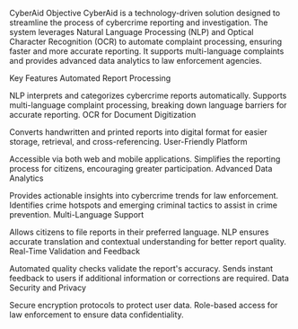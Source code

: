 CyberAid
Objective
CyberAid is a technology-driven solution designed to streamline the process of cybercrime reporting and investigation. The system leverages Natural Language Processing (NLP) and Optical Character Recognition (OCR) to automate complaint processing, ensuring faster and more accurate reporting. It supports multi-language complaints and provides advanced data analytics to law enforcement agencies.

Key Features
Automated Report Processing

NLP interprets and categorizes cybercrime reports automatically.
Supports multi-language complaint processing, breaking down language barriers for accurate reporting.
OCR for Document Digitization

Converts handwritten and printed reports into digital format for easier storage, retrieval, and cross-referencing.
User-Friendly Platform

Accessible via both web and mobile applications.
Simplifies the reporting process for citizens, encouraging greater participation.
Advanced Data Analytics

Provides actionable insights into cybercrime trends for law enforcement.
Identifies crime hotspots and emerging criminal tactics to assist in crime prevention.
Multi-Language Support

Allows citizens to file reports in their preferred language.
NLP ensures accurate translation and contextual understanding for better report quality.
Real-Time Validation and Feedback

Automated quality checks validate the report's accuracy.
Sends instant feedback to users if additional information or corrections are required.
Data Security and Privacy

Secure encryption protocols to protect user data.
Role-based access for law enforcement to ensure data confidentiality.
